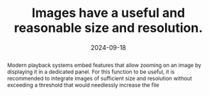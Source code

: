---
title: Images have a useful and reasonable size and resolution.
abstract: Modern playback systems embed features that allow zooming on an image by displaying it in a dedicated panel. For this function to be useful, it is recommended to integrate images of sufficient size and resolution without exceeding a threshold that would needlessly increase the file
categories:
  - Images and media
agrege: O4114-E025
opquast: 4 114
indiceebook: "25"
description: Rule 025
before: "024"
weight: "025"
after: "026"
actif: "0"
layout: rules
date: 2024-09-18
tags:
  - Accessibility
  - Readability
  - Ecodesign
objectif:
  - Decrease the amount of data to be uploaded.
  - Improve page display speed.
  - Decreasing the energy impact linked to numerical reading.
  - Offer flexibility for viewing images
Meo:
  - If there is no reason to keep an image larger than its output, provide, of the specific versions of these and not the original images resized via their HTML attributes or CSS properties.
Controle:
  - ""
epubcheck: false
ace: false
humancheck: true
ReadiumGoToolkit: null
Source:
  - Opquast
Referentiel:
  - ""
steps:
  - Projet éditorial
  - Production numérique
comment: can we agree on an onboard image size so we can zoom in&nbsp;?
---